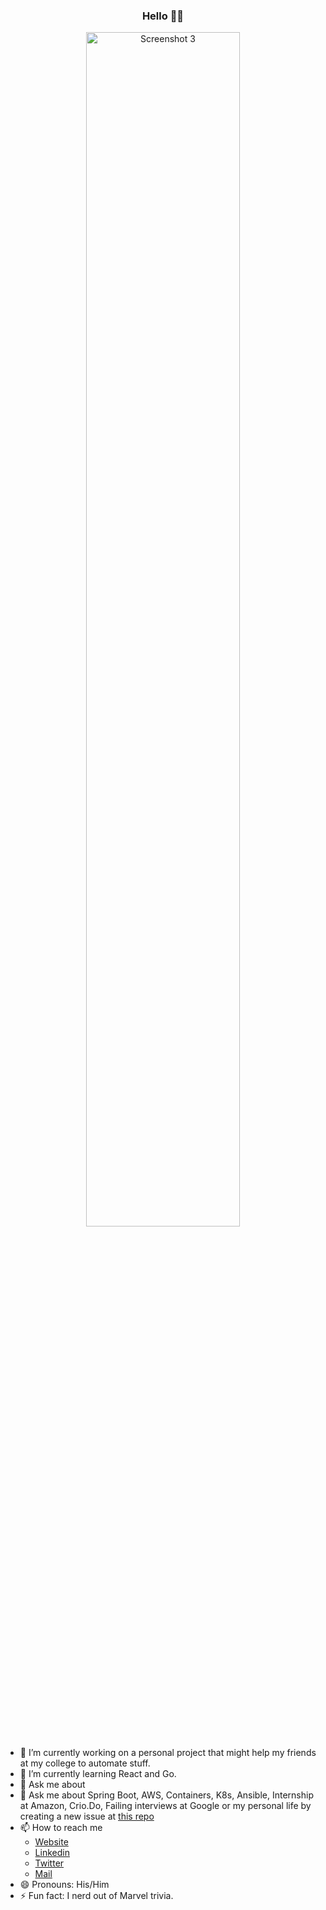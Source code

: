 <h3 align="center">Hello 👋🏻</h3>
<p align="center">
  <a href="https://karngyan.com" target="_blank">
    <img alt="Screenshot 3" src="https://d3sqnkz18v1llr.cloudfront.net/ProfileGif.gif" width="70%"/>
  </a>
</p>

- 🔭 I’m currently working on a personal project that might help my friends at my college to automate stuff.
- 🌱 I’m currently learning React and Go.
- 💬 Ask me about 
- 💬 Ask me about Spring Boot, AWS, Containers, K8s, Ansible, Internship at Amazon, Crio.Do, Failing interviews at Google or my personal life by creating a new issue at [this repo](https://github.com/karngyan/karngyan/issues/new?assignees=&labels=question&template=custom.md&title=Question%3A+%5BYour-Title%5D)
- 📫 How to reach me
  - [Website](https://karngyan.com)
  - [Linkedin](https://linkedin.com/in/karngyan)
  - [Twitter](https://twitter.com/gyankarn)
  - [Mail](mailto:mail@karngyan.com)
- 😄 Pronouns: His/Him
- ⚡ Fun fact: I nerd out of Marvel trivia.
